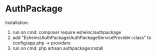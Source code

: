 # AuthPackage

Installation:
1. run on cmd: composer require esheinc/authpackage
2. add "Esheinc\AuthPackage\AuthPackageServiceProvider::class" to config/app.php -> providers
3. run on cmd: php artisan authpackage:install
